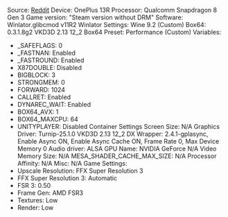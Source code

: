 Source: [Reddit](https://www.reddit.com/r/EmulationOnAndroid/comments/1isani1/cyberpunk_2077_sd8gen3/)
Device: OnePlus 13R
Processor: Qualcomm Snapdragon 8 Gen 3
Game version: "Steam version without DRM"
Software: Winlator.glibcmod v11R2
Winlator Settings:
Wine 9.2 (Custom)
Box64: 0.3.1.8g2
VKD3D 2.13 12_2
Box64 Preset: Performance (Custom)
Variables:
  - _SAFEFLAGS: 0
  - _FASTNAN: Enabled
  - _FASTROUND: Enabled
  - X87DOUBLE: Disabled
  - BIGBLOCK: 3
  - STRONGMEM: 0
  - FORWARD: 1024
  - CALLRET: Enabled
  - DYNAREC_WAIT: Enabled
  - BOX64_AVX: 1
  - BOX64_MAXCPU: 64
  - UNITYPLAYER: Disabled
Container Settings
Screen Size: N/A
Graphics Driver: Turnip-25.1.0
VKD3D 2.13 12_2
DX Wrapper: 2.4.1-gplasync, Enable Async ON, Enable Async Cache ON, Frame Rate 0, Max Device Memory 0
Audio driver: ALSA
GPU Name: NVIDIA GeForce N/A
Video Memory Size: N/A
MESA_SHADER_CACHE_MAX_SIZE: N/A
Processor Affinity: N/A
Misc: N/A
Game Settings: 
- Upscale Resolution: FFX Super Resolution 3
- FFX Super Resolution 3: Automatic
- FSR 3: 0.50
- Frame Gen: AMD FSR3
- Textures: Low
- Render: Low
